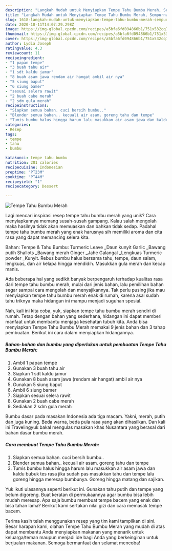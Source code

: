 ```yaml
---
description: "Langkah Mudah untuk Menyiapkan Tempe Tahu Bumbu Merah, Sempurna"
title: "Langkah Mudah untuk Menyiapkan Tempe Tahu Bumbu Merah, Sempurna"
slug: 1618-langkah-mudah-untuk-menyiapkan-tempe-tahu-bumbu-merah-sempurna
date: 2020-10-11T14:07:29.298Z
image: https://img-global.cpcdn.com/recipes/a5bfa6fd094866b1/751x532cq70/tempe-tahu-bumbu-merah-foto-resep-utama.jpg
thumbnail: https://img-global.cpcdn.com/recipes/a5bfa6fd094866b1/751x532cq70/tempe-tahu-bumbu-merah-foto-resep-utama.jpg
cover: https://img-global.cpcdn.com/recipes/a5bfa6fd094866b1/751x532cq70/tempe-tahu-bumbu-merah-foto-resep-utama.jpg
author: Lydia Joseph
ratingvalue: 4.3
reviewcount: 11
recipeingredient:
- "1 papan tempe"
- "3 buah tahu air"
- "1 sdt kaldu jamur"
- "8 buah asam jawa rendam air hangat ambil air nya"
- "5 siung baput"
- "6 siung bamer"
- "sesuai selera rawit"
- "2 buah cabe merah"
- "2 sdm gula merah"
recipeinstructions:
- "Siapkan semua bahan. cuci bersih bumbu.."
- "Blender semua bahan.. kecuali air asam. goreng tahu dan tempe"
- "Tumis bumbu halus hingga harum lalu masukkan air asam jawa dan kaldu bubuk tes rasa jika sudah pas masukkan tahu dan tempe lalu goreng hingga meresap bumbunya. Goreng hingga matang dan sajikan."
categories:
- Resep
tags:
- tempe
- tahu
- bumbu

katakunci: tempe tahu bumbu 
nutrition: 201 calories
recipecuisine: Indonesian
preptime: "PT23M"
cooktime: "PT44M"
recipeyield: "1"
recipecategory: Dessert

---
```



![Tempe Tahu Bumbu Merah](https://img-global.cpcdn.com/recipes/a5bfa6fd094866b1/751x532cq70/tempe-tahu-bumbu-merah-foto-resep-utama.jpg)

Lagi mencari inspirasi resep tempe tahu bumbu merah yang unik? Cara menyiapkannya memang susah-susah gampang. Kalau salah mengolah maka hasilnya tidak akan memuaskan dan bahkan tidak sedap. Padahal tempe tahu bumbu merah yang enak harusnya sih memiliki aroma dan cita rasa yang dapat memancing selera kita.

Bahan: Tempe &amp; Tahu Bumbu: Turmeric Leave _Daun kunyit Garlic _Bawang putih Shallots _Bawang merah Ginger _Jahe Galangal _Lengkuas Turmeric powder _Kunyit. Rebus bumbu halus bersama tahu, tempe, daun salam, lengkuas, dan air kelapa hingga mendidih. Masukkan gula merah dan kecap manis.

Ada beberapa hal yang sedikit banyak berpengaruh terhadap kualitas rasa dari tempe tahu bumbu merah, mulai dari jenis bahan, lalu pemilihan bahan segar sampai cara mengolah dan menyajikannya. Tak perlu pusing jika mau menyiapkan tempe tahu bumbu merah enak di rumah, karena asal sudah tahu triknya maka hidangan ini mampu menjadi suguhan spesial.


Nah, kali ini kita coba, yuk, siapkan tempe tahu bumbu merah sendiri di rumah. Tetap dengan bahan yang sederhana, hidangan ini dapat memberi manfaat untuk membantu menjaga kesehatan tubuh kita. Anda bisa menyiapkan Tempe Tahu Bumbu Merah memakai 9 jenis bahan dan 3 tahap pembuatan. Berikut ini cara dalam menyiapkan hidangannya.

<!--inarticleads1-->

##### Bahan-bahan dan bumbu yang diperlukan untuk pembuatan Tempe Tahu Bumbu Merah:

1. Ambil 1 papan tempe
1. Gunakan 3 buah tahu air
1. Siapkan 1 sdt kaldu jamur
1. Gunakan 8 buah asam jawa (rendam air hangat) ambil air nya
1. Gunakan 5 siung baput
1. Ambil 6 siung bamer
1. Siapkan sesuai selera rawit
1. Gunakan 2 buah cabe merah
1. Sediakan 2 sdm gula merah


Bumbu dasar pada masakan Indonesia ada tiga macam. Yakni, merah, putih dan juga kuning. Beda warna, beda pula rasa yang akan dihasilkan. Dan kali ini Travelingyuk bakal mengulas masakan khas Nusantara yang berasal dari bahan dasar bumbu merah. 

<!--inarticleads2-->

##### Cara membuat Tempe Tahu Bumbu Merah:

1. Siapkan semua bahan. cuci bersih bumbu..
1. Blender semua bahan.. kecuali air asam. goreng tahu dan tempe
1. Tumis bumbu halus hingga harum lalu masukkan air asam jawa dan kaldu bubuk tes rasa jika sudah pas masukkan tahu dan tempe lalu goreng hingga meresap bumbunya. Goreng hingga matang dan sajikan.


Yuk ikuti ulasannya seperti berikut ini. Gunakan tahu putih dan tempe yang belum digoreng. Buat keratan di permukaannya agar bumbu bisa lebih mudah meresap. Apa saja bumbu membuat tempe bacem yang enak dan bisa tahan lama? Berikut kami sertakan nilai gizi dan cara memasak tempe bacem. 

Terima kasih telah menggunakan resep yang tim kami tampilkan di sini. Besar harapan kami, olahan Tempe Tahu Bumbu Merah yang mudah di atas dapat membantu Anda menyiapkan makanan yang menarik untuk keluarga/teman maupun menjadi ide bagi Anda yang berkeinginan untuk berjualan makanan. Semoga bermanfaat dan selamat mencoba!
